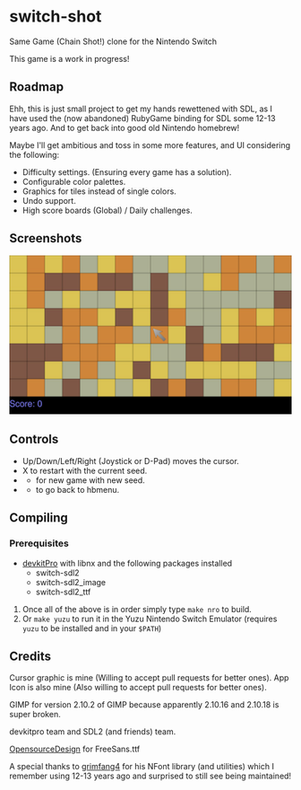 # switch-shot
Same Game (Chain Shot!) clone for the Nintendo Switch

This game is a work in progress!

## Roadmap
Ehh, this is just small project to get my hands rewettened with SDL, as I have used the (now abandoned) RubyGame binding for SDL some 12-13 years ago. And to get back into good old Nintendo homebrew!

Maybe I'll get ambitious and toss in some more features, and UI considering the following:
* Difficulty settings. (Ensuring every game has a solution).
* Configurable color palettes.
* Graphics for tiles instead of single colors.
* Undo support.
* High score boards (Global) / Daily challenges.

## Screenshots
![Title](screenshots/screen1.png)

## Controls
* Up/Down/Left/Right (Joystick or D-Pad) moves the cursor.
* X to restart with the current seed.
* - for new game with new seed.
* + to go back to hbmenu.

## Compiling
### Prerequisites
* [devkitPro](https://devkitpro.org/wiki/Getting_Started) with libnx and the following packages installed
    * switch-sdl2
    * switch-sdl2_image
    * switch-sdl2_ttf

1) Once all of the above is in order simply type `make nro` to build.
2) Or `make yuzu` to run it in the Yuzu Nintendo Switch Emulator (requires `yuzu` to be installed and in your `$PATH`)

## Credits
Cursor graphic is mine (Willing to accept pull requests for better ones).
App Icon is also mine (Also willing to accept pull requests for better ones).

GIMP for version 2.10.2 of GIMP because apparently 2.10.16 and 2.10.18 is super broken.

devkitpro team and SDL2 (and friends) team.

[OpensourceDesign](https://github.com/opensourcedesign/fonts/tree/master/gnu-freefont_freesans) for FreeSans.ttf

A special thanks to [grimfang4](https://github.com/grimfang4) for his NFont library (and utilities) which I remember using 12-13 years ago and surprised to still see being maintained!
